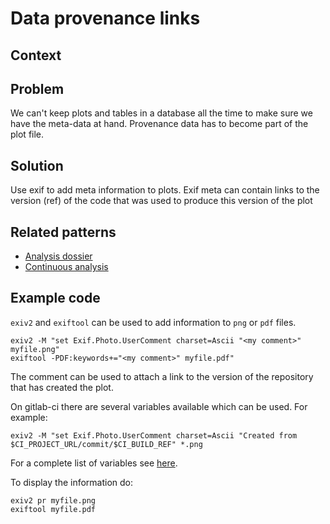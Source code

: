 # Data provenance links

## Context

## Problem
We can't keep plots and tables in a database all the time to make sure we have the meta-data at hand. Provenance data has to become part of the plot file.

## Solution

Use exif to add meta information to plots. Exif meta can contain links to the version (ref) of the code that was used to produce this version of the plot

## Related patterns
* [Analysis dossier](analysis-dossier.md)
* [Continuous analysis](continuous-analysis.md)


## Example code
`exiv2` and `exiftool` can be used to add information to `png` or `pdf` files.

```
exiv2 -M "set Exif.Photo.UserComment charset=Ascii "<my comment>" myfile.png"
exiftool -PDF:keywords+="<my comment>" myfile.pdf"
```

The comment can be used to attach a link to the version of the repository that has created the plot.

On gitlab-ci there are several variables available which can be used. For example:
```
exiv2 -M "set Exif.Photo.UserComment charset=Ascii "Created from  $CI_PROJECT_URL/commit/$CI_BUILD_REF" *.png 
```
For a complete list of variables see [here](https://docs.gitlab.com/ce/ci/variables/).

To display the information do:
```
exiv2 pr myfile.png
exiftool myfile.pdf
```

